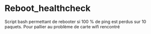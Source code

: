 # Reboot_healthcheck

Script bash permettant de rebooter si 100 % de ping est perdus sur 10 paquets. Pour pallier au problème de carte wifi rencontré

